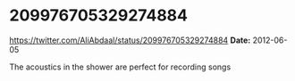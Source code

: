 # 209976705329274884
https://twitter.com/AliAbdaal/status/209976705329274884
**Date:** 2012-06-05

The acoustics in the shower are perfect for recording songs
